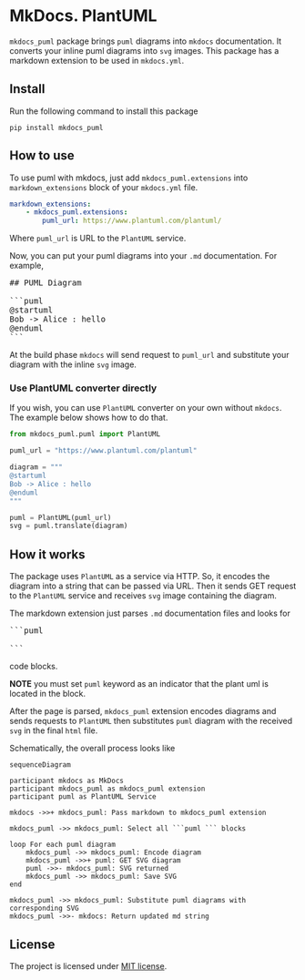 # MkDocs. PlantUML

`mkdocs_puml` package brings `puml` diagrams into `mkdocs` documentation.
It converts your inline puml diagrams into `svg` images.
This package has a markdown extension to be used in `mkdocs.yml`.

## Install

Run the following command to install this package

```shell
pip install mkdocs_puml
```

## How to use

To use puml with mkdocs, just add `mkdocs_puml.extensions` into
`markdown_extensions` block of your `mkdocs.yml` file.

```yaml
markdown_extensions:
    - mkdocs_puml.extensions:
        puml_url: https://www.plantuml.com/plantuml/
```

Where `puml_url` is URL to the `PlantUML` service.

Now, you can put your puml diagrams into your `.md` documentation. For example,

<pre>
## PUML Diagram

```puml
@startuml
Bob -> Alice : hello
@enduml
```
</pre>

At the build phase `mkdocs` will send request to `puml_url` and substitute your
diagram with the inline `svg` image.

### Use PlantUML converter directly

If you wish, you can use `PlantUML` converter on your own without `mkdocs`.
The example below shows how to do that.

```python
from mkdocs_puml.puml import PlantUML

puml_url = "https://www.plantuml.com/plantuml"

diagram = """
@startuml
Bob -> Alice : hello
@enduml
"""

puml = PlantUML(puml_url)
svg = puml.translate(diagram)
```

## How it works

The package uses `PlantUML` as a service via HTTP. So, it encodes the diagram into
a string that can be passed via URL. Then it sends GET request to
the `PlantUML` service and receives `svg` image containing the diagram.

The markdown extension just parses `.md` documentation files and looks for

<pre>
```puml

```
</pre>

code blocks.

**NOTE** you must set `puml` keyword as an indicator that the plant uml is located in the block.

After the page is parsed, `mkdocs_puml` extension encodes diagrams and
sends requests to `PlantUML` then substitutes `puml` diagram with the received `svg`
in the final `html` file.

Schematically, the overall process looks like

```mermaid
sequenceDiagram

participant mkdocs as MkDocs
participant mkdocs_puml as mkdocs_puml extension
participant puml as PlantUML Service

mkdocs ->>+ mkdocs_puml: Pass markdown to mkdocs_puml extension

mkdocs_puml ->> mkdocs_puml: Select all ```puml ``` blocks

loop For each puml diagram
    mkdocs_puml ->> mkdocs_puml: Encode diagram
    mkdocs_puml ->>+ puml: GET SVG diagram
    puml ->>- mkdocs_puml: SVG returned
    mkdocs_puml ->> mkdocs_puml: Save SVG
end

mkdocs_puml ->> mkdocs_puml: Substitute puml diagrams with corresponding SVG
mkdocs_puml ->>- mkdocs: Return updated md string
```

## License

The project is licensed under [MIT license](LICENSE).

